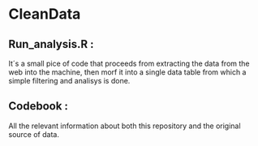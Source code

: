# CleanData

## Run_analysis.R :
It´s a small  pice of code that proceeds from extracting the data from the web into the machine, 
then morf it into a single data table from which a simple filtering and analisys is done.

## Codebook :
All the relevant information about both this repository and the original source of data.




